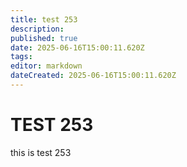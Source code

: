 ```yaml
---
title: test 253
description: 
published: true
date: 2025-06-16T15:00:11.620Z
tags: 
editor: markdown
dateCreated: 2025-06-16T15:00:11.620Z
---
```


# TEST 253
this is test 253
